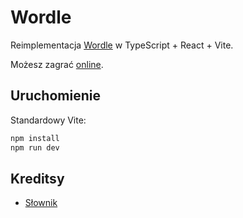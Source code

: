 # Wordle

Reimplementacja [Wordle](https://www.nytimes.com/puzzles/wordle)
w TypeScript + React + Vite.

Możesz zagrać [online](https://wordle.damj.es/).

## Uruchomienie

Standardowy Vite:

```bash
npm install
npm run dev
```

## Kreditsy

- [Słownik](https://sjp.pl/sl/odmiany/)